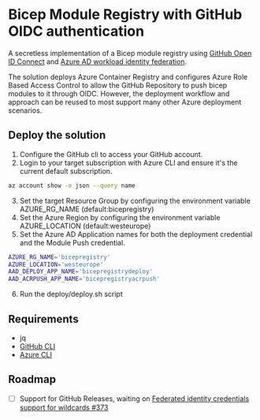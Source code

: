 # Bicep Module Registry with GitHub OIDC authentication

A secretless implementation of a Bicep module registry using [GitHub Open ID Connect](https://docs.github.com/en/actions/deployment/security-hardening-your-deployments/configuring-openid-connect-in-azure) and [Azure AD workload identity federation](https://docs.microsoft.com/en-us/azure/active-directory/develop/workload-identity-federation-create-trust-github?tabs=azure-portal).

The solution deploys Azure Container Registry and configures Azure Role Based Access Control to allow the GitHub Repository to push bicep modules to it through OIDC. However, the deployment workflow and approach can be reused to most support many other Azure deployment scenarios.

## Deploy the solution

1. Configure the GitHub cli to access your GitHub account.
2. Login to your target subscription with Azure CLI and ensure it's the current default subscription.
  ```bash
  az account show -o json --query name
  ```
3. Set the target Resource Group by configuring the environment variable AZURE_RG_NAME (default:bicepregistry)
4. Set the Azure Region by configuring the environment variable AZURE_LOCATION (default:westeurope)
5. Set the Azure AD Application names for both the deployment credential and the Module Push credential.
  ```bash
  AZURE_RG_NAME='bicepregistry'
  AZURE_LOCATION='westeurope'
  AAD_DEPLOY_APP_NAME='bicepregistrydeploy'
  AAD_ACRPUSH_APP_NAME='bicepregistryacrpush'
  ```

6. Run the deploy/deploy.sh script

## Requirements

- jq
- [GitHub CLI](https://cli.github.com/)
- [Azure CLI](https://docs.microsoft.com/en-us/cli/azure/install-azure-cli)

## Roadmap

- [ ] Support for GitHub Releases, waiting on [Federated identity credentials support for wildcards #373](https://github.com/Azure/azure-workload-identity/issues/373)

